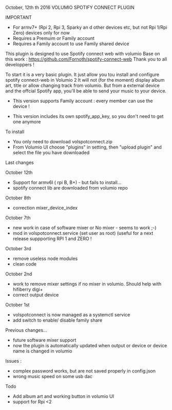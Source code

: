 October, 12th th 2016
	VOLUMIO SPOTIFY CONNECT PLUGIN

IMPORTANT

- For armv7+ (Rpi 2, Rpi 3, Sparky an d other devices etc, but not Rpi 1/Rpi Zero) devices only for now
- Requires a Premuim or Family account
- Requires a Family account to use Family shared device

This plugin is designed to use Spotify connect web with volumio
Base on this work : https://github.com/Fornoth/spotify-connect-web
Thank you to all developpers !

To start it is a very basic plugin.
It just allow you tou install and configure spotify connect-web in Volumio 2
It will not (for the moment) display album art, title or allow changing track from volumio.
But from a external device and the offcial Spotify app, you'll be able to send your music to your device.

- This version supports Family account : every member can use the device !

- This version includes its own spotify_app_key, so you don't need to get one anymore

To install
- You only need to download volspotconnect.zip
- From Volumio UI choose "plugins" in setting, then "upload plugin" and select the file you have downloaded 

Last changes

October 12th

- Support for armv6l ( rpi B, B+) - but fails to install...
- spotify connect lib are downloaded from volumio repo

October 8th

- correction mixer_device_index

October 7th

- new work in case of software mixer or No mixer - seems to work ;-)
- mod in volspotconnect.service (set user as root) (useful for a next release suppporting RPI 1 and ZERO !

October 3rd

- remove useless node modules
- clean code

October 2nd

- work to remove mixer settings if no mixer in volumio. Should help with hifiberry digi+ 
- correct output device

October 1st

- volspotconnect is now managed as a systemctl service
- add switch to enable/ disable family share 

Previous changes...

- future software mixer support
- now the plugin is automatically updated when output or device or device name is changed in volumio

Issues : 

- complex password works, but are not saved properly in config.json
- wrong music speed on some usb dac

Todo

- Add album art and working button in volumio UI
- support for Rpi <2